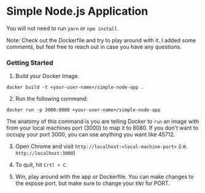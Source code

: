 # Simple Node.js Application

You will not need to run `yarn` or `npm install`.

Note: Check out the Dockerfile and try to play around with it. I added some comments, but feel free to reach out in case you have any questions.

### Getting Started
1. Build your Docker Image.

`docker build -t <your-user-name>/simple-node-app .`

2. Run the following command:

`docker run -p 3000:8080 <your-user-name>/simple-node-app`

The anatomy of this command is you are telling Docker to `run` an image with from your local machines port (3000) to map it to 8080. If you don't want to occupy your port 3000, you can use anything you want like 45712.

3. Open Chrome and visit `http://localhost:<local-machine-port>` (i.e. `http://localhost:3000`)

4. To quit, hit `Crtl + C`.

5. Win, play around with the app or Dockerfile. You can make changes to the expose port, but make sure to change your `ENV` for PORT.
